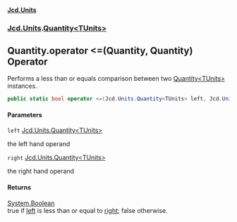 #### [Jcd.Units](index.md 'index')
### [Jcd.Units](Jcd.Units.md 'Jcd.Units').[Quantity&lt;TUnits&gt;](Jcd.Units.Quantity_TUnits_.md 'Jcd.Units.Quantity<TUnits>')

## Quantity<TUnits>.operator <=(Quantity<TUnits>, Quantity<TUnits>) Operator

Performs a less than or equals comparison between two [Quantity&lt;TUnits&gt;](Jcd.Units.Quantity_TUnits_.md 'Jcd.Units.Quantity<TUnits>') instances.

```csharp
public static bool operator <=(Jcd.Units.Quantity<TUnits> left, Jcd.Units.Quantity<TUnits> right);
```
#### Parameters

<a name='Jcd.Units.Quantity_TUnits_.op_LessThanOrEqual(Jcd.Units.Quantity_TUnits_,Jcd.Units.Quantity_TUnits_).left'></a>

`left` [Jcd.Units.Quantity&lt;](Jcd.Units.Quantity_TUnits_.md 'Jcd.Units.Quantity<TUnits>')[TUnits](Jcd.Units.Quantity_TUnits_.md#Jcd.Units.Quantity_TUnits_.TUnits 'Jcd.Units.Quantity<TUnits>.TUnits')[&gt;](Jcd.Units.Quantity_TUnits_.md 'Jcd.Units.Quantity<TUnits>')

the left hand operand

<a name='Jcd.Units.Quantity_TUnits_.op_LessThanOrEqual(Jcd.Units.Quantity_TUnits_,Jcd.Units.Quantity_TUnits_).right'></a>

`right` [Jcd.Units.Quantity&lt;](Jcd.Units.Quantity_TUnits_.md 'Jcd.Units.Quantity<TUnits>')[TUnits](Jcd.Units.Quantity_TUnits_.md#Jcd.Units.Quantity_TUnits_.TUnits 'Jcd.Units.Quantity<TUnits>.TUnits')[&gt;](Jcd.Units.Quantity_TUnits_.md 'Jcd.Units.Quantity<TUnits>')

the right hand operand

#### Returns
[System.Boolean](https://docs.microsoft.com/en-us/dotnet/api/System.Boolean 'System.Boolean')  
true if [left](Jcd.Units.Quantity_TUnits_.op_LessThanOrEqual(Jcd.Units.Quantity_TUnits_,Jcd.Units.Quantity_TUnits_).md#Jcd.Units.Quantity_TUnits_.op_LessThanOrEqual(Jcd.Units.Quantity_TUnits_,Jcd.Units.Quantity_TUnits_).left 'Jcd.Units.Quantity<TUnits>.op_LessThanOrEqual(Jcd.Units.Quantity<TUnits>, Jcd.Units.Quantity<TUnits>).left') is less than or equal to [right](Jcd.Units.Quantity_TUnits_.op_LessThanOrEqual(Jcd.Units.Quantity_TUnits_,Jcd.Units.Quantity_TUnits_).md#Jcd.Units.Quantity_TUnits_.op_LessThanOrEqual(Jcd.Units.Quantity_TUnits_,Jcd.Units.Quantity_TUnits_).right 'Jcd.Units.Quantity<TUnits>.op_LessThanOrEqual(Jcd.Units.Quantity<TUnits>, Jcd.Units.Quantity<TUnits>).right'); false otherwise.